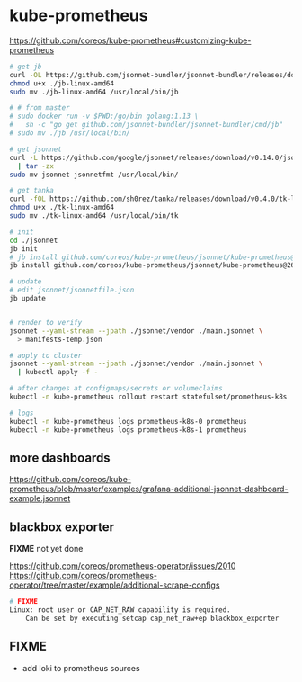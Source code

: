 # kube-prometheus

https://github.com/coreos/kube-prometheus#customizing-kube-prometheus

```bash
# get jb
curl -OL https://github.com/jsonnet-bundler/jsonnet-bundler/releases/download/v0.1.0/jb-linux-amd64
chmod u+x ./jb-linux-amd64
sudo mv ./jb-linux-amd64 /usr/local/bin/jb

# # from master
# sudo docker run -v $PWD:/go/bin golang:1.13 \
#   sh -c "go get github.com/jsonnet-bundler/jsonnet-bundler/cmd/jb"
# sudo mv ./jb /usr/local/bin/

# get jsonnet
curl -L https://github.com/google/jsonnet/releases/download/v0.14.0/jsonnet-bin-v0.14.0-linux.tar.gz \
  | tar -zx
sudo mv jsonnet jsonnetfmt /usr/local/bin/

# get tanka
curl -fOL https://github.com/sh0rez/tanka/releases/download/v0.4.0/tk-linux-amd64
chmod u+x ./tk-linux-amd64
sudo mv ./tk-linux-amd64 /usr/local/bin/tk
```


```bash
# init
cd ./jsonnet
jb init
# jb install github.com/coreos/kube-prometheus/jsonnet/kube-prometheus@release-0.1
jb install github.com/coreos/kube-prometheus/jsonnet/kube-prometheus@26750eadf59279f409de47d616527a9632f8ab23

# update
# edit jsonnet/jsonnetfile.json
jb update
```

```bash

# render to verify
jsonnet --yaml-stream --jpath ./jsonnet/vendor ./main.jsonnet \
  > manifests-temp.json

# apply to cluster
jsonnet --yaml-stream --jpath ./jsonnet/vendor ./main.jsonnet \
  | kubectl apply -f -

# after changes at configmaps/secrets or volumeclaims
kubectl -n kube-prometheus rollout restart statefulset/prometheus-k8s

# logs
kubectl -n kube-prometheus logs prometheus-k8s-0 prometheus
kubectl -n kube-prometheus logs prometheus-k8s-1 prometheus
```



## more dashboards

https://github.com/coreos/kube-prometheus/blob/master/examples/grafana-additional-jsonnet-dashboard-example.jsonnet


## blackbox exporter

**FIXME** not yet done

https://github.com/coreos/prometheus-operator/issues/2010
https://github.com/coreos/prometheus-operator/tree/master/example/additional-scrape-configs


```bash
# FIXME
Linux: root user or CAP_NET_RAW capability is required.
    Can be set by executing setcap cap_net_raw+ep blackbox_exporter
```

## FIXME
- add loki to prometheus sources